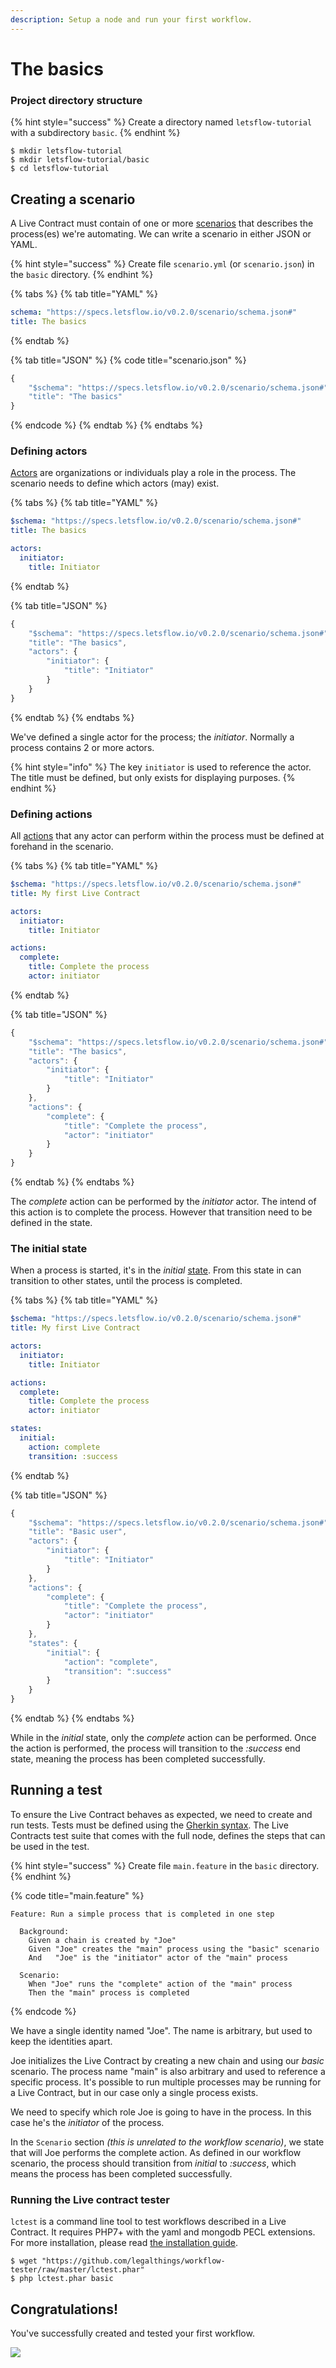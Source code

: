 ```yaml
---
description: Setup a node and run your first workflow.
---
```


# The basics

### Project directory structure

{% hint style="success" %}
Create a directory named `letsflow-tutorial` with a subdirectory `basic`.
{% endhint %}

```
$ mkdir letsflow-tutorial
$ mkdir letsflow-tutorial/basic
$ cd letsflow-tutorial
```

## Creating a scenario

A Live Contract must contain of one or more [scenarios](https://github.com/legalthings/letsflow-docs/tree/5e7119b40d462ce903c4f7e2c396b0986e295a1b/full-node/workflow/scenario/README.md) that describes the process(es) we're automating. We can write a scenario in either JSON or YAML.

{% hint style="success" %}
Create file `scenario.yml` (or `scenario.json`) in the `basic` directory.
{% endhint %}

{% tabs %}
{% tab title="YAML" %}
```yaml
schema: "https://specs.letsflow.io/v0.2.0/scenario/schema.json#"
title: The basics
```
{% endtab %}

{% tab title="JSON" %}
{% code title="scenario.json" %}
```javascript
{
    "$schema": "https://specs.letsflow.io/v0.2.0/scenario/schema.json#",
    "title": "The basics"
}
```
{% endcode %}
{% endtab %}
{% endtabs %}

### Defining actors

[Actors](https://github.com/legalthings/letsflow-docs/tree/5e7119b40d462ce903c4f7e2c396b0986e295a1b/full-node/workflow/scenario/actor.md) are organizations or individuals play a role in the process. The scenario needs to define which actors (may) exist.

{% tabs %}
{% tab title="YAML" %}
```yaml
$schema: "https://specs.letsflow.io/v0.2.0/scenario/schema.json#"
title: The basics

actors:
  initiator:
    title: Initiator
```
{% endtab %}

{% tab title="JSON" %}
```javascript
{
    "$schema": "https://specs.letsflow.io/v0.2.0/scenario/schema.json#",
    "title": "The basics",
    "actors": {
        "initiator": {
            "title": "Initiator"
        }
    }
}
```
{% endtab %}
{% endtabs %}

We've defined a single actor for the process; the _initiator_. Normally a process contains 2 or more actors.

{% hint style="info" %}
The key `initiator` is used to reference the actor. The title must be defined, but only exists for displaying purposes.
{% endhint %}

### Defining actions

All [actions](https://github.com/legalthings/letsflow-docs/tree/5e7119b40d462ce903c4f7e2c396b0986e295a1b/full-node/workflow/scenario/action.md) that any actor can perform within the process must be defined at forehand in the scenario.

{% tabs %}
{% tab title="YAML" %}
```yaml
$schema: "https://specs.letsflow.io/v0.2.0/scenario/schema.json#"
title: My first Live Contract

actors:
  initiator:
    title: Initiator

actions:
  complete:
    title: Complete the process
    actor: initiator
```
{% endtab %}

{% tab title="JSON" %}
```javascript
{
    "$schema": "https://specs.letsflow.io/v0.2.0/scenario/schema.json#",
    "title": "The basics",
    "actors": {
        "initiator": {
            "title": "Initiator"
        }
    },
    "actions": {
        "complete": {
            "title": "Complete the process",
            "actor": "initiator"
        }
    }
}
```
{% endtab %}
{% endtabs %}

The _complete_ action can be performed by the _initiator_ actor. The intend of this action is to complete the process. However that transition need to be defined in the state.

### The initial state

When a process is started, it's in the _initial_ [state](https://github.com/legalthings/letsflow-docs/tree/5e7119b40d462ce903c4f7e2c396b0986e295a1b/full-node/workflow/scenario/state.md). From this state in can transition to other states, until the process is completed.

{% tabs %}
{% tab title="YAML" %}
```yaml
$schema: "https://specs.letsflow.io/v0.2.0/scenario/schema.json#"
title: My first Live Contract

actors:
  initiator:
    title: Initiator

actions:
  complete:
    title: Complete the process
    actor: initiator

states:
  initial:
    action: complete
    transition: :success
```
{% endtab %}

{% tab title="JSON" %}
```javascript
{
    "$schema": "https://specs.letsflow.io/v0.2.0/scenario/schema.json#",
    "title": "Basic user",
    "actors": {
        "initiator": {
            "title": "Initiator"
        }
    },
    "actions": {
        "complete": {
            "title": "Complete the process",
            "actor": "initiator"
        }
    },
    "states": {
        "initial": {
            "action": "complete",
            "transition": ":success"
        }
    }
}
```
{% endtab %}
{% endtabs %}

While in the _initial_ state, only the _complete_ action can be performed. Once the action is performed, the process will transition to the _:success_ end state, meaning the process has been completed successfully.

## Running a test

To ensure the Live Contract behaves as expected, we need to create and run tests. Tests must be defined using the [Gherkin syntax](https://cucumber.io/docs/gherkin/reference/). The Live Contracts test suite that comes with the full node, defines the steps that can be used in the test.

{% hint style="success" %}
Create file `main.feature` in the `basic` directory.
{% endhint %}

{% code title="main.feature" %}
```
Feature: Run a simple process that is completed in one step

  Background:
    Given a chain is created by "Joe"
    Given "Joe" creates the "main" process using the "basic" scenario
    And   "Joe" is the "initiator" actor of the "main" process

  Scenario:
    When "Joe" runs the "complete" action of the "main" process
    Then the "main" process is completed
```
{% endcode %}

We have a single identity named "Joe". The name is arbitrary, but used to keep the identities apart.

Joe initializes the Live Contract by creating a new chain and using our _basic_ scenario. The process name "main" is also arbitrary and used to reference a specific process. It's possible to run multiple processes may be running for a Live Contract, but in our case only a single process exists.

We need to specify which role Joe is going to have in the process. In this case he's the _initiator_ of the process.

In the `Scenario` section _(this is unrelated to the workflow scenario)_, we state that will Joe performs the complete action. As defined in our workflow scenario, the process should transition from _initial_ to _:success_, which means the process has been completed successfully.

### Running the Live contract tester

`lctest` is a command line tool to test workflows described in a Live Contract. It requires PHP7+ with the yaml and mongodb PECL extensions. For more installation, please read [the installation guide](https://github.com/legalthings/letsflow-docs/tree/5e7119b40d462ce903c4f7e2c396b0986e295a1b/full-node/installation-guide/README.md).

```
$ wget "https://github.com/legalthings/workflow-tester/raw/master/lctest.phar"
$ php lctest.phar basic
```

## Congratulations!

You've successfully created and tested your first workflow.

![](https://github.com/legalthings/letsflow-docs/tree/5e7119b40d462ce903c4f7e2c396b0986e295a1b/.gitbook/assets/sheep-clap.gif)
